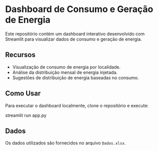 # Dashboard de Consumo e Geração de Energia

Este repositório contém um dashboard interativo desenvolvido com Streamlit para visualizar dados de consumo e geração de energia.

## Recursos

- Visualização de consumo de energia por localidade.
- Análise da distribuição mensal de energia injetada.
- Sugestões de distribuição de energia baseadas no consumo.

## Como Usar

Para executar o dashboard localmente, clone o repositório e execute:

streamlit run app.py

## Dados

Os dados utilizados são fornecidos no arquivo `Dados.xlsx`.

